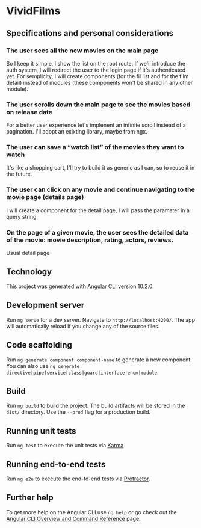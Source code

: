 # VividFilms

## Specifications and personal considerations

### The user sees all the new movies on the main page
So I keep it simple, I show the list on the root route.
If we'll introduce the auth system, I will redirect the user to the login page if it's authenticated yet.
For semplicity, I will create components (for the fil list and for the film detail) instead of modules 
(these components won't be shared in any other module).

### The user scrolls down the main page to see the movies based on release date
For a better user experience let's implenent an infinite scroll instead of a pagination.
I'll adopt an exixting library, maybe from ngx.

### The user can save a “watch list” of the movies they want to watch
It's like a shopping cart, I'll try to build it as generic as I can, so to reuse it in the future.

### The user can click on any movie and continue navigating to the movie page (details page)
I will create a component for the detail page, I will pass the paramater in a query string

### On the page of a given movie, the user sees the detailed data of the movie: movie description, rating, actors, reviews.
Usual detail page

## Technology

This project was generated with [Angular CLI](https://github.com/angular/angular-cli) version 10.2.0.

## Development server

Run `ng serve` for a dev server. Navigate to `http://localhost:4200/`. The app will automatically reload if you change any of the source files.

## Code scaffolding

Run `ng generate component component-name` to generate a new component. You can also use `ng generate directive|pipe|service|class|guard|interface|enum|module`.

## Build

Run `ng build` to build the project. The build artifacts will be stored in the `dist/` directory. Use the `--prod` flag for a production build.

## Running unit tests

Run `ng test` to execute the unit tests via [Karma](https://karma-runner.github.io).

## Running end-to-end tests

Run `ng e2e` to execute the end-to-end tests via [Protractor](http://www.protractortest.org/).

## Further help

To get more help on the Angular CLI use `ng help` or go check out the [Angular CLI Overview and Command Reference](https://angular.io/cli) page.
